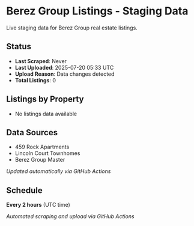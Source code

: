 # Berez Group Listings - Staging Data

Live staging data for Berez Group real estate listings.

## Status
- **Last Scraped**: Never
- **Last Uploaded**: 2025-07-20 05:33 UTC
- **Upload Reason**: Data changes detected
- **Total Listings**: 0

## Listings by Property
- No listings data available

## Data Sources
- 459 Rock Apartments
- Lincoln Court Townhomes  
- Berez Group Master

*Updated automatically via GitHub Actions*

## Schedule

**Every 2 hours** (UTC time)

*Automated scraping and upload via GitHub Actions*
